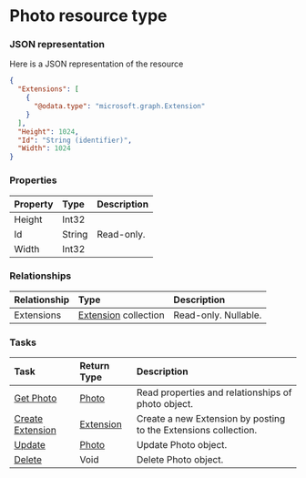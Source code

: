 # Photo resource type



### JSON representation

Here is a JSON representation of the resource

```json
{
  "Extensions": [
    {
      "@odata.type": "microsoft.graph.Extension"
    }
  ],
  "Height": 1024,
  "Id": "String (identifier)",
  "Width": 1024
}

```
### Properties
| Property	   | Type	|Description|
|:---------------|:--------|:----------|
|Height|Int32||
|Id|String| Read-only.|
|Width|Int32||

### Relationships
| Relationship | Type	|Description|
|:---------------|:--------|:----------|
|Extensions|[Extension](extension.md) collection| Read-only. Nullable.|

### Tasks

| Task		   | Return Type	|Description|
|:---------------|:--------|:----------|
|[Get Photo](../api/photo_get.md) | [Photo](photo.md) |Read properties and relationships of photo object.|
|[Create Extension](../api/photo_post_extensions.md) |[Extension](extension.md)| Create a new Extension by posting to the Extensions collection.|
|[Update](../api/photo_update.md) | [Photo](photo.md)	|Update Photo object. |
|[Delete](../api/photo_delete.md) | Void	|Delete Photo object. |

<!-- uuid: 4739f2a3-3a71-45ee-970e-979a4643fc97
2015-10-09 17:14:37 UTC -->
